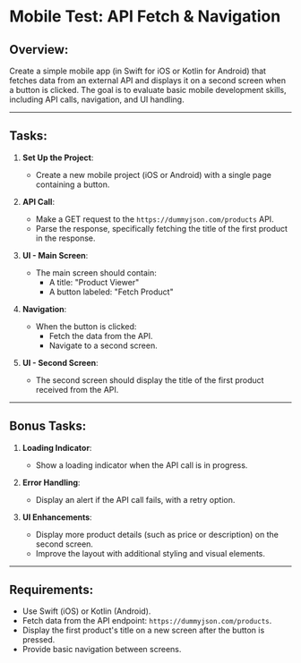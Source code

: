 # Mobile Test: API Fetch & Navigation

## Overview:
Create a simple mobile app (in Swift for iOS or Kotlin for Android) that fetches data from an external API and displays it on a second screen when a button is clicked. The goal is to evaluate basic mobile development skills, including API calls, navigation, and UI handling.

---

## Tasks:

1. **Set Up the Project**:
    - Create a new mobile project (iOS or Android) with a single page containing a button.

2. **API Call**:
    - Make a GET request to the `https://dummyjson.com/products` API.
    - Parse the response, specifically fetching the title of the first product in the response.

3. **UI - Main Screen**:
    - The main screen should contain:
        - A title: "Product Viewer"
        - A button labeled: "Fetch Product"

4. **Navigation**:
    - When the button is clicked:
        - Fetch the data from the API.
        - Navigate to a second screen.

5. **UI - Second Screen**:
    - The second screen should display the title of the first product received from the API.

---

## Bonus Tasks:

1. **Loading Indicator**:
    - Show a loading indicator when the API call is in progress.

2. **Error Handling**:
    - Display an alert if the API call fails, with a retry option.

3. **UI Enhancements**:
    - Display more product details (such as price or description) on the second screen.
    - Improve the layout with additional styling and visual elements.

---

## Requirements:

- Use Swift (iOS) or Kotlin (Android).
- Fetch data from the API endpoint: `https://dummyjson.com/products`.
- Display the first product's title on a new screen after the button is pressed.
- Provide basic navigation between screens.